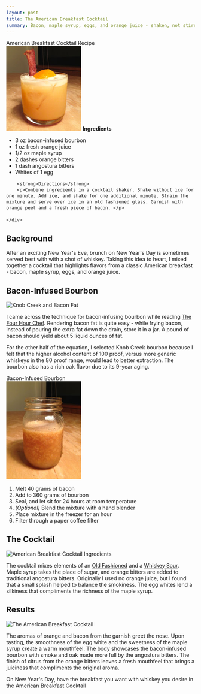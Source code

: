 ```yaml
---
layout: post
title: The American Breakfast Cocktail 
summary: Bacon, maple syrup, eggs, and orange juice - shaken, not stirred.
---
```

<div class="panel panel-info">
    <div class="panel-heading">
        American Breakfast Cocktail Recipe 
    </div>
    <div class="panel-body">
       <img src="/images/bacon/cocktail.jpg" alt="American Breakfast Cocktail" class="img-float"/> 
        <strong>Ingredients</strong>
        <ul>
            <li> 3 oz bacon-infused bourbon</li>
            <li> 1 oz fresh orange juice</li>
            <li> 1/2 oz maple syrup</li>
            <li> 2 dashes orange bitters</li>
            <li> 1 dash angostura bitters</li>
            <li> Whites of 1 egg</li>
        </ul>
        
        <strong>Directions</strong>
        <p>Combine ingredients in a cocktail shaker. Shake without ice for one minute. Add ice, and shake for one additional minute. Strain the mixture and serve over ice in an old fashioned glass. Garnish with orange peel and a fresh piece of bacon. </p>

    </div>
</div>



## Background

After an exciting New Year's Eve, brunch on New Year's Day is sometimes served best with with a shot of whiskey. Taking this idea to heart, I mixed together a cocktail that highlights flavors from a classic American breakfast - bacon, maple syrup, eggs, and orange juice.


## Bacon-Infused Bourbon


<img src="http://www.brouhaha.io/images/bacon/1.jpg" class="full" alt="Knob Creek and Bacon Fat"/>

I came across the technique for bacon-infusing bourbon while reading [The Four Hour Chef](http://www.amazon.com/gp/product/0547884591/ref=as_li_qf_sp_asin_il_tl?ie=UTF8&camp=1789&creative=9325&creativeASIN=0547884591&linkCode=as2&tag=sagacionlook-20). Rendering bacon fat is quite easy - while frying bacon, instead of pouring the extra fat down the drain, store it in a jar. A pound of bacon should yield about 5 liquid ounces of fat. 

For the other half of the equation, I selected Knob Creek bourbon because I felt that the higher alcohol content of 100 proof, versus more generic whiskeys in the 80 proof range, would lead to better extraction. The bourbon also has a rich oak flavor due to its 9-year aging.

<div class="panel panel-info">
    <div class="panel-heading">
        Bacon-Infused Bourbon
    </div>
    <div class="panel-body">
       <img src="/images/bacon/2_small.jpg" alt="Bacon-Infused Bourbon" class="img-float"/> 
        <ol>
        <li>Melt 40 grams of bacon </li>
        <li>Add to 360 grams of bourbon</li>
        <li> Seal, and let sit for 24 hours at room temperature</li>
        <li><i>(Optional)</i> Blend the mixture with a hand blender</li>
        <li> Place mixture in the freezer for an hour</li>
        <li>Filter through a paper coffee filter</li>
        </ol>
    </div>
</div>

## The Cocktail

<img src="http://www.brouhaha.io/images/bacon/3.jpg" class="full" alt="American Breakfast Cocktail Ingredients"/>

The cocktail mixes elements of an [Old Fashioned](http://en.wikipedia.org/wiki/Old_Fashioned) and a [Whiskey Sour](http://en.wikipedia.org/wiki/Whiskey_sour). Maple syrup takes the place of sugar, and orange bitters are added to traditional angostura bitters. Originally I used no orange juice, but I found that a small splash helped to balance the smokiness. The egg whites lend a silkiness that compliments the richness of the maple syrup.

## Results 

<img src="http://www.brouhaha.io/images/bacon/4.jpg" class="full" alt="The American Breakfast Cocktail"/>

The aromas of orange and bacon from the garnish greet the nose. Upon tasting, the smoothness of the egg white and the sweetness of the maple syrup create a warm mouthfeel. The body showcases the bacon-infused bourbon with smoke and oak made more full by the angostura bitters. The finish of citrus from the orange bitters leaves a fresh mouthfeel that brings a juiciness that compliments the original aroma. 

On New Year's Day, have the breakfast you want with whiskey you desire in the American Breakfast Cocktail
